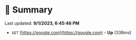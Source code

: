 # 📖 Summary
Last updated: **9/1/2023, 6:45:46 PM**

- `GET` [https://google.com](https://google.com) - **Up** (338ms)
